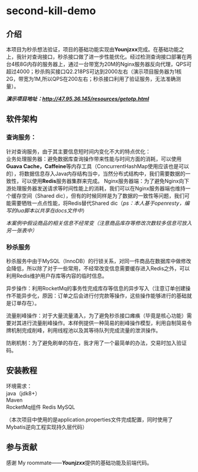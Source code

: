 # second-kill-demo

## 介绍
本项目为秒杀想法验证，项目的基础功能实现由**Younjzxx**完成。在基础功能之上，我针对查询接口，秒杀接口做了进一步性能优化。经过检测查询接口部署在两台4核8G内存的服务器上，通过一台带宽为20M的Nginx服务器反向代理，QPS可超过4000；秒杀购买接口Q2.218PS可达到2000左右（演示项目服务器为1核2G，带宽为1M,所以QPS在200左右；秒杀接口利用了验证服务，无法准确测量）。


***演示项目地址：http://47.95.36.145/resources/getotp.html***

## 软件架构
### 查询服务：   
针对查询服务，由于其主要信息短时间内变化不大的特点优化：  
业务处理服务器：避免数据库查询操作带来性能与时间方面的消耗，可以使用**Guava Cache，Caffeine**等内存工具（ConcurrentHashMap使用应该也是可以的），将数据信息存入Java内存结构当中，当然分布式结构中，我们需要数据的一致性，可以使用**Redis**服务器集群来完成。
Nginx服务器端：为了避免Nginx向下游处理服务器发送请求等时间性能上的消耗，我们可以在Nginx服务器端也维持一个缓存空间（Shared dic），但有的时候同样是为了数据的一致性等问题，我们可能需要牺牲一点点性能，将Redis替代Shared dic（*ps：本人基于openresty，编写的lua脚本以共享在docs文件中*）

*本案例中假设商品的相关信息不经常变（注意商品库存等修改次数较多信息可放入另一张表中）*

### 秒杀服务   
秒杀服务中由于MySQL（InnoDB）的行锁关系，对同一件商品在数据库中做修改会降低，所以除了对于一些常用，不经常改变信息需要缓存进入Redis之外，可以利用Redis维护用户存库等内容的临时信息。

异步操作：利用RocketMq的事务性完成库存等信息的异步写入（注意订单创建操作不能异步化，原因：订单之后会进行付完款等操作，这些操作能够进行的基础就是订单存在）。

流量削峰操作：对于大量流量涌入，为了避免秒杀接口瘫痪（毕竟是核心功能）需要对其进行流量削峰操作。本样例提供一种简易的削峰操作模型，利用自制简易令牌机制完成削峰，利用线程池以及其等待队列完成流量的泄洪操作。

防刷机制：为了避免刷单的存在，我才用了一个最简单的办法，交易时加入验证码。


## 安装教程

环境需求：  
java（jdk8+）  
Maven  
RocketMq组件
Redis
MySQL

（本次项目中使用的是application.properties文件完成配置，同时使用了Mybatis逆向工程实现持久层代码）


## 参与贡献

感谢 My roommate——***Younjzxx***提供的基础功能及前端代码。
